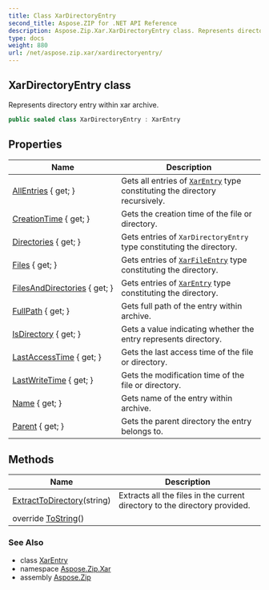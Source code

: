 ```yaml
---
title: Class XarDirectoryEntry
second_title: Aspose.ZIP for .NET API Reference
description: Aspose.Zip.Xar.XarDirectoryEntry class. Represents directory entry within xar archive
type: docs
weight: 880
url: /net/aspose.zip.xar/xardirectoryentry/
---
```

## XarDirectoryEntry class

Represents directory entry within xar archive.

```csharp
public sealed class XarDirectoryEntry : XarEntry
```

## Properties

| Name | Description |
| --- | --- |
| [AllEntries](../../aspose.zip.xar/xardirectoryentry/allentries/) { get; } | Gets all entries of [`XarEntry`](../xarentry/) type constituting the directory recursively. |
| [CreationTime](../../aspose.zip.xar/xarentry/creationtime/) { get; } | Gets the creation time of the file or directory. |
| [Directories](../../aspose.zip.xar/xardirectoryentry/directories/) { get; } | Gets entries of `XarDirectoryEntry` type constituting the directory. |
| [Files](../../aspose.zip.xar/xardirectoryentry/files/) { get; } | Gets entries of [`XarFileEntry`](../xarfileentry/) type constituting the directory. |
| [FilesAndDirectories](../../aspose.zip.xar/xardirectoryentry/filesanddirectories/) { get; } | Gets entries of [`XarEntry`](../xarentry/) type constituting the directory. |
| [FullPath](../../aspose.zip.xar/xarentry/fullpath/) { get; } | Gets full path of the entry within archive. |
| [IsDirectory](../../aspose.zip.xar/xarentry/isdirectory/) { get; } | Gets a value indicating whether the entry represents directory. |
| [LastAccessTime](../../aspose.zip.xar/xarentry/lastaccesstime/) { get; } | Gets the last access time of the file or directory. |
| [LastWriteTime](../../aspose.zip.xar/xarentry/lastwritetime/) { get; } | Gets the modification time of the file or directory. |
| [Name](../../aspose.zip.xar/xarentry/name/) { get; } | Gets name of the entry within archive. |
| [Parent](../../aspose.zip.xar/xarentry/parent/) { get; } | Gets the parent directory the entry belongs to. |

## Methods

| Name | Description |
| --- | --- |
| [ExtractToDirectory](../../aspose.zip.xar/xardirectoryentry/extracttodirectory/)(string) | Extracts all the files in the current directory to the directory provided. |
| override [ToString](../../aspose.zip.xar/xarentry/tostring/)() |  |

### See Also

* class [XarEntry](../xarentry/)
* namespace [Aspose.Zip.Xar](../../aspose.zip.xar/)
* assembly [Aspose.Zip](../../)


